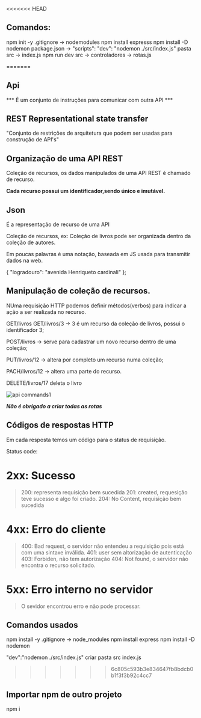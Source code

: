 <<<<<<< HEAD
## Comandos:
npm init -y
.gitignore -> nodemodules
npm install expresss
npm install -D nodemon
package.json -> "scripts": "dev": "nodemon ./src/index.js"
pasta src -> index.js
npm run dev
src -> controladores -> rotas.js

=======
## Api
*** É um conjunto de instruções para comunicar com outra API ***

## REST Representational state transfer

"Conjunto de restrições de arquitetura que podem ser usadas para construção de API's"

## Organização de uma API REST

Coleção de recursos, os dados manipulados de uma API REST é chamado de recurso.

**Cada recurso possui um identificador,sendo único e imutável.**

## Json
É a representação de recurso de uma API

Coleção de recursos, ex: Coleção de livros pode ser organizada dentro da coleção de autores.

Em poucas palavras é uma notação, baseada em JS usada para transmitir dados na web.

{
  "logradouro": "avenida Henriqueto cardinali"
};

## Manipulação de coleção de recursos.

NUma requisição HTTP podemos definir métodos(verbos) para indicar a ação a ser realizada no recurso.

GET/livros
GET/livros/3 -> 3 é um recurso da coleção de livros, possui o identificador 3;

POST/livros -> serve para cadastrar um novo recurso dentro de uma coleção;

PUT/livros/12 -> altera por completo um recurso numa coleção;

PACH/livros/12 -> altera uma parte do recurso.

DELETE/livros/17 deleta o livro

![api commands1](image-1.png)

***Não é obrigado a criar todas as rotas***

## Códigos de respostas HTTP

Em cada resposta temos um código para o status de requisição.

Status code:
# 2xx: Sucesso
>200: representa requisição bem sucedida
>201: created, requesição teve sucesso e algo foi criado.
>204: No Content, requisição bem sucedida
# 4xx: Erro do cliente
>400: Bad request, o servidor não entendeu a requisição pois está com uma sintaxe inválida.
>401: user sem altorização de autenticação
>403: Forbiden, não tem autorização 
>404: Not found, o servidor não encontra o recurso solicitado.
# 5xx: Erro interno no servidor
> O sevidor encontrou erro e não pode processar.

## Comandos usados 
npm install -y
.gitignore -> node_modules
npm install express
npm install -D nodemon 

"dev":"nodemon ./src/index.js"
criar pasta src
index.js
>>>>>>> 6c805c593b3e834647fb8bdcb0b1f3f3b92c4cc7

## Importar npm de outro projeto 
npm i 